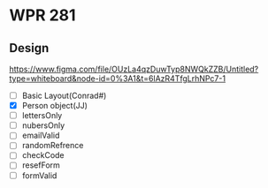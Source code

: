 # WPR 281

## Design
https://www.figma.com/file/OUzLa4qzDuwTyp8NWQkZZB/Untitled?type=whiteboard&node-id=0%3A1&t=6lAzR4TfgLrhNPc7-1

- [ ] Basic Layout(Conrad#)
- [x] Person object(JJ)
- [ ] lettersOnly 
- [ ] nubersOnly 
- [ ] emailValid 
- [ ] randomRefrence 
- [ ] checkCode
- [ ] resefForm
- [ ] formValid
